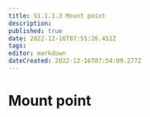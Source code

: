 ```yaml
---
title: S1.1.1.3 Mount point
description: 
published: true
date: 2022-12-16T07:55:26.451Z
tags: 
editor: markdown
dateCreated: 2022-12-16T07:54:09.277Z
---
```


# Mount point
